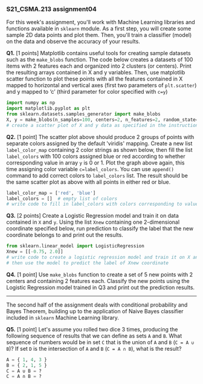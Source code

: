 ### S21_CSMA.213 assignment04

For this week's assignment, you'll work with Machine Learning libraries and functions available in `sklearn` module. As a first step, you will create some sample 2D data points and plot them.  Then, you'll train a classifier (model) on the data and observe the accuracy of your results.

**Q1.** [1 points] Matplotlib contains useful tools for creating sample datasets such as the `make_blobs` function.  The code below creates a datasets of 100 items with 2 features each and organized into 2 clusters (or centers).  Print the resulting arrays contained in X and y variables. Then, use matplotlib scatter function to plot these points with all the features contained in X mapped to horizontal and vertical axes (first two parameters of `plt.scatter`) and y mapped to ‘c’ (third parameter for color specified with `c=y`)

```python
import numpy as np
import matplotlib.pyplot as plt
from sklearn.datasets.samples_generator import make_blobs
X, y = make_blobs(n_samples=100, centers=2, n_features=2, random_state=1)
# create a scatter plot of X and y data as specified in the instructions
```

**Q2.** [1 point] The scatter plot above should produce 2 groups of points with separate colors assigned by the default 'viridis' mapping.  Create a new list `label_color_map` containing 2 color strings as shown below, then fill the list `label_colors` with 100 colors assigned blue or red according to whether corresponding value in array `y` is 0 or 1.  Plot the graph above again, this time assigning color variable `c=label_colors`.  You can use `append()` command to add correct colors to `label_colors` list. The result should be the same scatter plot as above with all points in either red or blue.   

```python
label_color_map = ['red', 'blue']
label_colors = []  # empty list of colors
# write code to fill in label_colors with colors corresponding to values in y array
```

**Q3.** [2 points] Create a Logistic Regression model and train it on data contained in `X` and `y`.  Using the list `Xnew` containing one 2-dimensional coordinate specified below, run prediction to classify the label that the new coordinate belongs to and print out the results.

```python
from sklearn.linear_model import LogisticRegression
Xnew = [[-0.75, 2.0]]
# write code to create a logistic regression model and train it on X and y 
# then use the model to predict the label of Xnew coordinate
```

**Q4.** [1 point] Use `make_blobs` function to create a set of 5 new points with 2 centers and containing 2 features each.  Classify the new points using the Logistic Regression model trained in Q3 and print out the prediction results.

---

The second half of the assignment deals with conditional probability and Bayes Theorem, building up to the application of Naive Bayes classifier included in `sklearn` Machine Learning library.

**Q5.** [1 point] Let's assume you rolled two dice 3 times, producing the following sequence of results that we can define as sets `A` and `B`.  What sequence of numbers would be in set `C` that is the union of `A` and `B` (`C = A ∪ B`)?  If set `D` is the intersection of `A` and `B` (`C = A ∩ B`), what is the result?

```python
A = { 1, 4, 3 }
B = { 2, 1, 5 }
C = A ∪ B = ?
C = A ∩ B = ?
```
